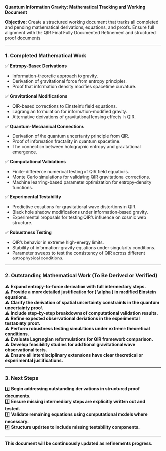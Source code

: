 **Quantum Information Gravity: Mathematical Tracking and Working Document**

**Objective:** Create a structured working document that tracks all completed and pending mathematical derivations, equations, and proofs. Ensure full alignment with the QIR Final Fully Documented Refinement and structured proof documents.

---

### **1. Completed Mathematical Work**

✅ **Entropy-Based Derivations**  
- Information-theoretic approach to gravity.  
- Derivation of gravitational force from entropy principles.  
- Proof that information density modifies spacetime curvature.  

✅ **Gravitational Modifications**  
- QIR-based corrections to Einstein’s field equations.  
- Lagrangian formulation for information-modified gravity.  
- Alternative derivations of gravitational lensing effects in QIR.  

✅ **Quantum-Mechanical Connections**  
- Derivation of the quantum uncertainty principle from QIR.  
- Proof of information fractality in quantum spacetime.  
- The connection between holographic entropy and gravitational emergence.  

✅ **Computational Validations**  
- Finite-difference numerical testing of QIR field equations.  
- Monte Carlo simulations for validating QIR gravitational corrections.  
- Machine learning-based parameter optimization for entropy-density functions.  

✅ **Experimental Testability**  
- Predictive equations for gravitational wave distortions in QIR.  
- Black hole shadow modifications under information-based gravity.  
- Experimental proposals for testing QIR’s influence on cosmic web structure.  

✅ **Robustness Testing**  
- QIR’s behavior in extreme high-energy limits.  
- Stability of information-gravity equations under singularity conditions.  
- Parameter sweeps to test the consistency of QIR across different astrophysical conditions.  

---

### **2. Outstanding Mathematical Work (To Be Derived or Verified)**

⚠️ **Expand entropy-to-force derivation with full intermediary steps.**  
⚠️ **Provide a more detailed justification for \( \alpha \) in modified Einstein equations.**  
⚠️ **Clarify the derivation of spatial uncertainty constraints in the quantum uncertainty proof.**  
⚠️ **Include step-by-step breakdowns of computational validation results.**  
⚠️ **Refine expected observational deviations in the experimental testability proof.**  
⚠️ **Perform robustness testing simulations under extreme theoretical conditions.**  
⚠️ **Evaluate Lagrangian reformulations for QIR framework comparison.**  
⚠️ **Develop feasibility studies for additional gravitational wave observational tests.**  
⚠️ **Ensure all interdisciplinary extensions have clear theoretical or experimental justifications.**  

---

### **3. Next Steps**
1️⃣ **Begin addressing outstanding derivations in structured proof documents.**  
2️⃣ **Ensure missing intermediary steps are explicitly written out and tested.**  
3️⃣ **Validate remaining equations using computational models where necessary.**  
4️⃣ **Structure updates to include missing testability components.**  

---

**This document will be continuously updated as refinements progress.**


